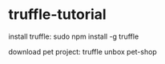 # truffle-tutorial

install truffle:
sudo npm install -g truffle

download pet project:
truffle unbox pet-shop
